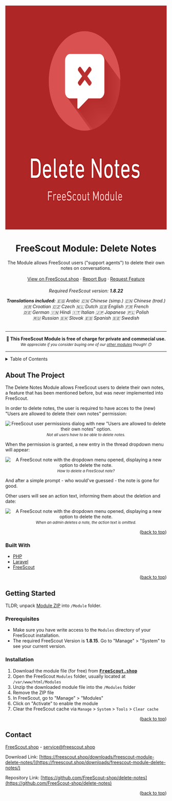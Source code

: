 <div id="top"></div>

<!-- PROJECT LOGO -->
<br />
<div align="center">
  <a href="https://github.com/FreeScout-shop/delete-notes">
    <img src="Public/assets/icon.modern.png" alt="Logo" width="700" height="700">
  </a>

<h1 align="center">FreeScout Module: Delete Notes</h1>

  <p align="center">
    The Module allows FreeScout users ("support agents") to delete their own notes on conversations.
    <br />
    <br />
    <a href="https://freescout.shop/downloads/freescout-module-delete-notes/">View on FreeScout.shop</a>
    ·
    <a href="https://github.com/FreeScout-shop/delete-notes/issues">Report Bug</a>
    ·
    <a href="https://github.com/FreeScout-shop/delete-notes/issues">Request Feature</a>
  </p>
  <h6 align="center">
    <p>Required FreeScout version: <strong>1.8.22</strong></p>
    <p><strong>Translations included:</strong>
    <span class="ar">🇪🇬 Arabic</span> <span class="zh-CN">🇨🇳 Chinese (simp.)</span> <span class="zh-TW">🇨🇳 Chinese (trad.)</span><br/><span class="hr">🇭🇷 Croatian</span> <span class="cz">🇨🇿 Czech</span> <span class="nl">🇳🇱 Dutch</span> <span class="gb">🇬🇧 English</span> <span class="fr">🇫🇷 French</span><br/><span class="de">🇩🇪 German</span> <span class="hi">🇮🇳 Hindi</span> <span class="it">🇮🇹 Italian</span> <span class="ja">🇯🇵 Japanese</span> <span class="pl">🇵🇱 Polish</span><br/><span class="ru">🇷🇺 Russian</span> <span class="sk">🇸🇰 Slovak</span> <span class="es">🇪🇸 Spanish</span> <span class="sv">🇸🇪 Swedish</span></p>
  </h6>
  <p>
    <hr/>
    <strong>🎁 This FreeScout Module is free of charge for private and commecial use.</strong><br />
    <small><em>We appreciate if you consider buying one of our <a href="https://freescout.shop/paid-freescout-modules/" target="_blank">other modules</a> though! 🙃</em></small>
    <hr/>
  </p>
</div>



<!-- TABLE OF CONTENTS -->
<details>
  <summary>Table of Contents</summary>
  <ol>
    <li>
      <a href="#about-the-project">About The Project</a>
      <ul>
        <li><a href="#built-with">Built with</a></li>
      </ul>
    </li>
    <li>
      <a href="#getting-started">Getting Started</a>
      <ul>
        <li><a href="#prerequisites">Prerequisites</a></li>
        <li><a href="#installation">Installation</a></li>
      </ul>
    </li>
    <li><a href="#contact">Contact</a></li>
  </ol>
</details>



<!-- ABOUT THE PROJECT -->
## About The Project

The Delete Notes Module allows FreeScout users to delete their own notes, a feature that has been mentioned before, but was never implemented into FreeScout.

In order to delete notes, the user is required to have acces to the (new) "Users are allowed to delete their own notes" permission:

<p align="center"><img class="wp-image-1113 size-full" src="http://freescout.shop/wp-content/uploads/edd/2022/05/screen.permissions.png" alt="FreeScout user permissions dialog with new &quot;Users are allowed to delete their own notes&quot; option." width="600" height="318" />
<br/><small><em>Not all users have to be able to delete notes.</em></small>
</p>

When the permission is granted, a new entry in the thread dropdown menu will appear:

<p align="center">
<img class="wp-image-1134 size-full" src="http://freescout.shop/wp-content/uploads/edd/2022/05/screen.menu_.png" alt="A FreeScout note with the dropdown menu opened, displaying a new option to delete the note." width="600" height="274" />
<br/><small><em>How to delete a FreeScout note?</em></small>
</p>

And after a simple prompt - who would've guessed - the note is gone for good.

Other users will see an action text, informing them about the deletion and date:


<p align="center">
<img class="wp-image-1134 size-full" src="http://freescout.shop/wp-content/uploads/edd/2022/10/screen.action.png" alt="A FreeScout note with the dropdown menu opened, displaying a new option to delete the note." width="785" height="165" />
<br/><small><em>When an admin deletes a note, the action text is omitted.</em></small>
</p>

<p align="right">(<a href="#top">back to top</a>)</p>


### Built With

* [PHP](https://php.net/)
* [Laravel](https://laravel.com/)
* [FreeScout](https://freescout.net/)

<p align="right">(<a href="#top">back to top</a>)</p>



<!-- GETTING STARTED -->
## Getting Started

TLDR; unpack [Module ZIP](https://freescout.shop/downloads/freescout-module-delete-notes/) into `/Module` folder.

### Prerequisites

- Make sure you have write access to the `Modules` directory of your FreeScout installation.
- The required FreeScout Version is <strong>1.8.15</strong>. Go to "Manage" > "System" to see your current version.

### Installation

1. Download the module file (for free) from <kbd><strong>[FreeScout.shop](https://freescout.shop/downloads/freescout-module-delete-notes/)</strong></kbd>
2. Open the FreeScout `Modules` folder, usually located at `/var/www/html/Modules`
3. Unzip the downloaded module file into the `/Modules` folder
4. Remove the ZIP file
5. In FreeScout, go to "Manage" > "Modules"
6. Click on "Activate" to enable the module
7. Clear the FreeScout cache via `Manage` > `System` > `Tools` > `Clear cache`

<p align="right">(<a href="#top">back to top</a>)</p>



<!-- CONTACT -->
## Contact

[FreeScout.shop](https://freescout.shop) - service@freescout.shop

Download Link: [https://freescout.shop/downloads/freescout-module-delete-notes/](https://freescout.shop/downloads/freescout-module-delete-notes/)

Repository Link: [https://github.com/FreeScout-shop/delete-notes](https://github.com/FreeScout-shop/delete-notes)

<p align="right">(<a href="#top">back to top</a>)</p>
